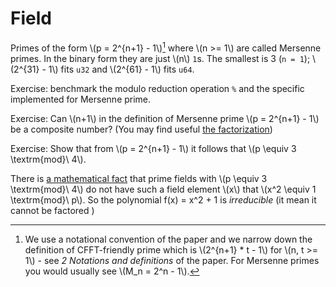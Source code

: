 # Field



Primes of the form \\(p = 2^{n+1} - 1\\)[^mersenne] where  \\(n >= 1\\) are called Mersenne primes. In the binary form they are just \\(n\\) `1`s. The smallest is 3 (`n = 1`); \\(2^{31} - 1\\) fits `u32` and \\(2^{61} - 1\\) fits `u64`.



Exercise: benchmark the modulo reduction operation `%` and the specific implemented for Mersenne prime.

Exercise: Can \\(n+1\\) in the definition of Mersenne prime \\(p = 2^{n+1} - 1\\) be a composite number? (You may find useful [the factorization](https://proofwiki.org/wiki/Difference_of_Two_Powers))

Exercise: Show that from \\(p = 2^{n+1} - 1\\) it follows that \\(p \equiv 3 \textrm{mod}\ 4\\).

There is [a mathematical fact](https://en.wikipedia.org/wiki/Quadratic_reciprocity#q_=_%C2%B11_and_the_first_supplement) that prime fields with \\(p \equiv 3 \textrm{mod}\ 4\\) do not have such a field element \\(x\\) that \\(x^2 \equiv 1  \textrm{mod}\ p\\). So the polynomial f(x) = x^2 + 1 is *irreducible* (it mean it cannot be factored )

[^mersenne]: We use a notational convention of the paper and we narrow down the definition of CFFT-friendly prime which is \\(2^{n+1} * t - 1\\) for \\(n, t >= 1\\) - see *2 Notations and definitions* of the paper. For Mersenne primes you would usually see \\(M_n = 2^n - 1\\).